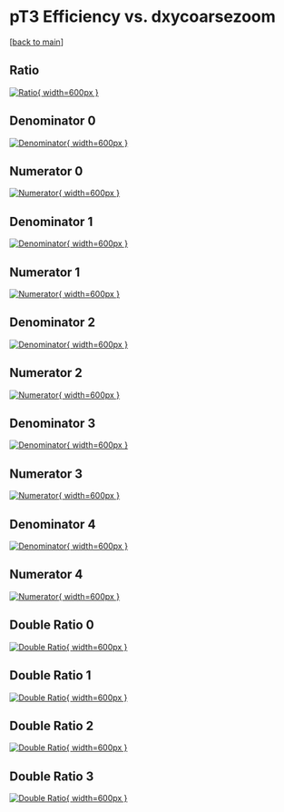 # pT3 Efficiency vs. dxycoarsezoom

[[back to main](./)]



## Ratio

[![Ratio](../mtv/var/pT3_xtr_13_-1_eff_dxycoarsezoom.png){ width=600px }](../mtv/var/pT3_xtr_13_-1_eff_dxycoarsezoom.pdf)

## Denominator 0

[![Denominator](../mtv/den/pT3_xtr_13_-1_eff_dxycoarsezoom_den0.png){ width=600px }](../mtv/den/pT3_xtr_13_-1_eff_dxycoarsezoom_den0.pdf)

## Numerator 0

[![Numerator](../mtv/num/pT3_xtr_13_-1_eff_dxycoarsezoom_num0.png){ width=600px }](../mtv/num/pT3_xtr_13_-1_eff_dxycoarsezoom_num0.pdf)

## Denominator 1

[![Denominator](../mtv/den/pT3_xtr_13_-1_eff_dxycoarsezoom_den1.png){ width=600px }](../mtv/den/pT3_xtr_13_-1_eff_dxycoarsezoom_den1.pdf)

## Numerator 1

[![Numerator](../mtv/num/pT3_xtr_13_-1_eff_dxycoarsezoom_num1.png){ width=600px }](../mtv/num/pT3_xtr_13_-1_eff_dxycoarsezoom_num1.pdf)

## Denominator 2

[![Denominator](../mtv/den/pT3_xtr_13_-1_eff_dxycoarsezoom_den2.png){ width=600px }](../mtv/den/pT3_xtr_13_-1_eff_dxycoarsezoom_den2.pdf)

## Numerator 2

[![Numerator](../mtv/num/pT3_xtr_13_-1_eff_dxycoarsezoom_num2.png){ width=600px }](../mtv/num/pT3_xtr_13_-1_eff_dxycoarsezoom_num2.pdf)

## Denominator 3

[![Denominator](../mtv/den/pT3_xtr_13_-1_eff_dxycoarsezoom_den3.png){ width=600px }](../mtv/den/pT3_xtr_13_-1_eff_dxycoarsezoom_den3.pdf)

## Numerator 3

[![Numerator](../mtv/num/pT3_xtr_13_-1_eff_dxycoarsezoom_num3.png){ width=600px }](../mtv/num/pT3_xtr_13_-1_eff_dxycoarsezoom_num3.pdf)

## Denominator 4

[![Denominator](../mtv/den/pT3_xtr_13_-1_eff_dxycoarsezoom_den4.png){ width=600px }](../mtv/den/pT3_xtr_13_-1_eff_dxycoarsezoom_den4.pdf)

## Numerator 4

[![Numerator](../mtv/num/pT3_xtr_13_-1_eff_dxycoarsezoom_num4.png){ width=600px }](../mtv/num/pT3_xtr_13_-1_eff_dxycoarsezoom_num4.pdf)

## Double Ratio 0

[![Double Ratio](../mtv/ratio/pT3_xtr_13_-1_eff_dxycoarsezoom_ratio0.png){ width=600px }](../mtv/ratio/pT3_xtr_13_-1_eff_dxycoarsezoom_ratio0.pdf)

## Double Ratio 1

[![Double Ratio](../mtv/ratio/pT3_xtr_13_-1_eff_dxycoarsezoom_ratio1.png){ width=600px }](../mtv/ratio/pT3_xtr_13_-1_eff_dxycoarsezoom_ratio1.pdf)

## Double Ratio 2

[![Double Ratio](../mtv/ratio/pT3_xtr_13_-1_eff_dxycoarsezoom_ratio2.png){ width=600px }](../mtv/ratio/pT3_xtr_13_-1_eff_dxycoarsezoom_ratio2.pdf)

## Double Ratio 3

[![Double Ratio](../mtv/ratio/pT3_xtr_13_-1_eff_dxycoarsezoom_ratio3.png){ width=600px }](../mtv/ratio/pT3_xtr_13_-1_eff_dxycoarsezoom_ratio3.pdf)

